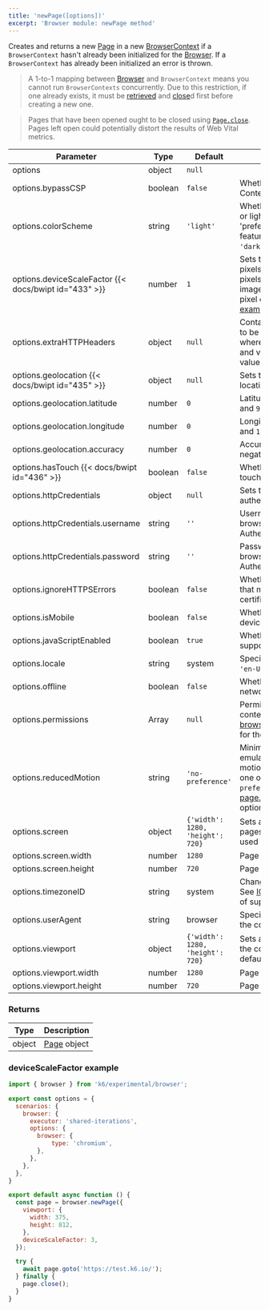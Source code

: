 ```yaml
---
title: 'newPage([options])'
excerpt: 'Browser module: newPage method'
---
```


Creates and returns a new [Page](/javascript-api/k6-experimental/browser/page/) in a new [BrowserContext](/javascript-api/k6-experimental/browser/browsercontext/) if a `BrowserContext` hasn't already been initialized for the [Browser](/javascript-api/k6-experimental/browser). If a `BrowserContext` has already been initialized an error is thrown.

<Blockquote mod="note" title="">

A 1-to-1 mapping between [Browser](/javascript-api/k6-experimental/browser) and `BrowserContext` means you cannot run `BrowserContexts` concurrently. Due to this restriction, if one already exists, it must be [retrieved](/javascript-api/k6-experimental/browser/context) and [close](/javascript-api/k6-experimental/browser/browsercontext/close)d first before creating a new one.

</Blockquote>

<Blockquote mod="attention" title="">

Pages that have been opened ought to be closed using [`Page.close`](/javascript-api/k6-experimental/browser/page/close/). Pages left open could potentially distort the results of Web Vital metrics.

</Blockquote>

<TableWithNestedRows>

| Parameter                                   | Type    | Default                          | Description                                                                                                                                                                                                                                       |
|---------------------------------------------|---------|----------------------------------|---------------------------------------------------------------------------------------------------------------------------------------------------------------------------------------------------------------------------------------------------|
| options                                     | object  | `null`                           |                                                                                                                                                                                                          |
| options.bypassCSP                           | boolean | `false`                          | Whether to bypass a page's Content-Security-Policy.                                                                                                                                                                                               |
| options.colorScheme                         | string  | `'light'`                        | Whether to display a page in dark or light mode by emulating the 'prefers-colors-scheme' media feature. It can be one of `'light'`, `'dark'`, `'no-preference'`.                                                                                  |
| options.deviceScaleFactor {{< docs/bwipt id="433" >}} | number  | `1`                              | Sets the resolution ratio in physical pixels to the resolution in CSS pixels i.e. if set higher than `1`, then images will look sharper on high pixel density screens. See an [example](#devicescalefactor-example) below.                        |
| options.extraHTTPHeaders                    | object  | `null`                           | Contains additional HTTP headers to be sent with every request, where the keys are HTTP headers and values are HTTP header values.                                                                                                                |
| options.geolocation {{< docs/bwipt id="435" >}}       | object  | `null`                           | Sets the user's geographical location.                                                                                                                                                                                                            |
| options.geolocation.latitude                | number  | `0`                              | Latitude should be between `-90` and `90`.                                                                                                                                                                                                        |
| options.geolocation.longitude               | number  | `0`                              | Longitude should be between `-180` and `180`.                                                                                                                                                                                                     |
| options.geolocation.accuracy                | number  | `0`                              | Accuracy should only be a non-negative number. Defaults to `0`.                                                                                                                                                                                   |
| options.hasTouch {{< docs/bwipt id="436" >}}          | boolean | `false`                          | Whether to simulate a device with touch events.                                                                                                                                                                                                   |
| options.httpCredentials                     | object  | `null`                           | Sets the credentials for HTTP authentication using Basic Auth.                                                                                                                                                                                    |
| options.httpCredentials.username            | string  | `''`                             | Username to pass to the web browser for Basic HTTP Authentication.                                                                                                                                                                                |
| options.httpCredentials.password            | string  | `''`                             | Password to pass to the web browser for Basic HTTP Authentication.                                                                                                                                                                                |
| options.ignoreHTTPSErrors                   | boolean | `false`                          | Whether to ignore HTTPS errors that may be caused by invalid certificates.                                                                                                                                                                        |
| options.isMobile                            | boolean | `false`                          | Whether to simulate a mobile device.                                                                                                                                                                                                              |
| options.javaScriptEnabled                   | boolean | `true`                           | Whether to activate JavaScript support for the context.                                                                                                                                                                                           |
| options.locale                              | string  | system                           | Specifies the user's locale, such as `'en-US'`, `'tr-TR'`, etc.                                                                                                                                                                                   |
| options.offline                             | boolean | `false`                          | Whether to emulate an offline network.                                                                                                                                                                                                            |
| options.permissions                         | Array   | `null`                           | Permissions to grant for the context's pages. See [browserContext.grantPermissions()](/javascript-api/k6-experimental/browser/browsercontext/#browsercontext-grantpermissions-permissions-options) for the options.                                            |
| options.reducedMotion                       | string  | `'no-preference'`                | Minimizes the amount of motion by emulating the 'prefers-reduced-motion' media feature. It can be one of `'reduce'` and `'no-preference'`. See [page.emulateMedia()](/javascript-api/k6-experimental/browser/page/emulatemedia) for the options. |
| options.screen                              | object  | `{'width': 1280, 'height': 720}` | Sets a window screen size for all pages in the context. It can only be used when the viewport is set.                                                                                                                                             |
| options.screen.width                        | number  | `1280`                           | Page width in pixels.                                                                                                                                                                                                                             |
| options.screen.height                       | number  | `720`                            | Page height in pixels.                                                                                                                                                                                                                            |
| options.timezoneID                          | string  | system                           | Changes the context's timezone. See [ICU's metaZones.txt](https://cs.chromium.org/chromium/src/third_party/icu/source/data/misc/metaZones.txt?rcl=faee8bc70570192d82d2978a71e2a615788597d1) for a list of supported timezone IDs.                 |
| options.userAgent                           | string  | browser                          | Specifies the user agent to use in the context.                                                                                                                                                                                                   |
| options.viewport                            | object  | `{'width': 1280, 'height': 720}` | Sets a viewport size for all pages in the context. `null` disables the default viewport.                                                                                                                                                          |
| options.viewport.width                      | number  | `1280`                           | Page width in pixels.                                                                                                                                                                                                                             |
| options.viewport.height                     | number  | `720`                            | Page height in pixels.                                                                                                                                                                                                                            |

</TableWithNestedRows>

### Returns

| Type   | Description                                      |
| ------ | ------------------------------------------------ |
| object | [Page](/javascript-api/k6-experimental/browser/page/) object |

### deviceScaleFactor example

<CodeGroup labels={[]}>

```javascript
import { browser } from 'k6/experimental/browser';

export const options = {
  scenarios: {
    browser: {
      executor: 'shared-iterations',
      options: {
        browser: {
            type: 'chromium',
        },
      },
    },
  },
}

export default async function () {
  const page = browser.newPage({
    viewport: {
      width: 375,
      height: 812,
    },
    deviceScaleFactor: 3,
  });

  try {
    await page.goto('https://test.k6.io/');
  } finally {
    page.close();
  }
}
```

</CodeGroup>
